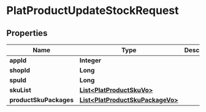 

# PlatProductUpdateStockRequest


## Properties

Name | Type | Description | Notes
------------ | ------------- | ------------- | -------------
**appId** | **Integer** |  |  [optional]
**shopId** | **Long** |  |  [optional]
**spuId** | **Long** |  |  [optional]
**skuList** | [**List&lt;PlatProductSkuVo&gt;**](PlatProductSkuVo.md) |  |  [optional]
**productSkuPackages** | [**List&lt;PlatProductSkuPackageVo&gt;**](PlatProductSkuPackageVo.md) |  |  [optional]



